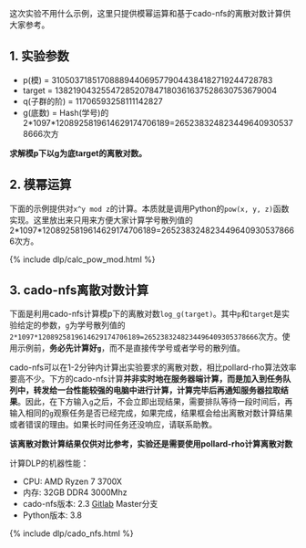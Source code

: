 这次实验不用什么示例，这里只提供模幂运算和基于cado-nfs的离散对数计算供大家参考。

## 1. 实验参数

- p(模) = 31050371851708889440695779044384182719244728783
- target = 13821904325547285207847180361637528630753679004
- q(子群的阶) = 11706593258111142827
- g(底数) = Hash(学号)的2\*1097\*1208925819614629174706189=2652383248234496409305378666次方

**求解模p下以g为底target的离散对数。**

## 2. 模幂运算

下面的示例提供对`x^y mod z`的计算。本质就是调用Python的`pow(x, y, z)`函数实现。这里放出来只用来方便大家计算学号散列值的2\*1097\*1208925819614629174706189=2652383248234496409305378666次方。

{% include dlp/calc_pow_mod.html %}

## 3. cado-nfs离散对数计算

下面是利用cado-nfs计算模p下的离散对数`log_g(target)`。其中`p`和`target`是实验给定的参数，`g`为学号散列值的`2*1097*1208925819614629174706189=2652383248234496409305378666`次方。使用示例前，**务必先计算好`g`**，而不是直接传学号或者学号的散列值。

cado-nfs可以在1-2分钟内计算出实验要求的离散对数，相比pollard-rho算法效率要高不少。下方的cado-nfs计算**并非实时地在服务器端计算，而是加入到任务队列中，转发给一台性能较强的电脑中进行计算，计算完毕后再通知服务器拉取结果**。因此，在下方输入`g`之后，不会立即出现结果，需要排队等待一段时间后，再输入相同的`g`观察任务是否已经完成，如果完成，结果框会给出离散对数计算结果或者错误的理由。如果长时间任务还没响应，请联系助教。

**该离散对数计算结果仅供对比参考，实验还是需要使用pollard-rho计算离散对数**

计算DLP的机器性能：
- CPU: AMD Ryzen 7 3700X
- 内存: 32GB DDR4 3000Mhz
- cado-nfs版本: 2.3 [Gitlab](https://gitlab.inria.fr/cado-nfs/cado-nfs) Master分支
- Python版本: 3.8

{% include dlp/cado_nfs.html %}